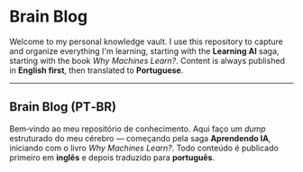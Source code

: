 # Brain Blog

Welcome to my personal knowledge vault. I use this repository to capture and organize everything I'm learning, starting with the **Learning AI** saga, starting with the book _Why Machines Learn?_. Content is always published in **English first**, then translated to **Portuguese**.

---

## Brain Blog (PT‑BR)

Bem‑vindo ao meu repositório de conhecimento. Aqui faço um _dump_ estruturado do meu cérebro — começando pela saga **Aprendendo IA**, iniciando com o livro _Why Machines Learn?_. Todo conteúdo é publicado primeiro em **inglês** e depois traduzido para **português**.
